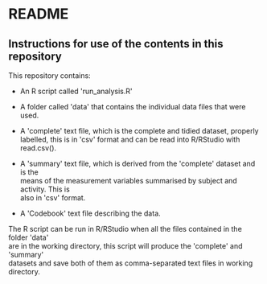 # README  
  
## Instructions for use of the contents in this repository  
  
This repository contains:

* An R script called 'run_analysis.R'
  
* A folder called 'data' that contains the individual data files that were used.
  
* A 'complete' text file, which is the complete and tidied dataset, properly  
  labelled, this is in 'csv' format and can be read into R/RStudio with read.csv().
  
* A 'summary' text file, which is derived from the 'complete' dataset and is the  
  means of the measurement variables summarised by subject and activity. This is  
  also in 'csv' format.  
  
* A 'Codebook' text file describing the data.  
  
  
The R script can be run in R/RStudio when all the files contained in the folder 'data'  
are in the working directory, this script will produce the 'complete' and 'summary'  
datasets and save both of them as comma-separated text files in working directory.